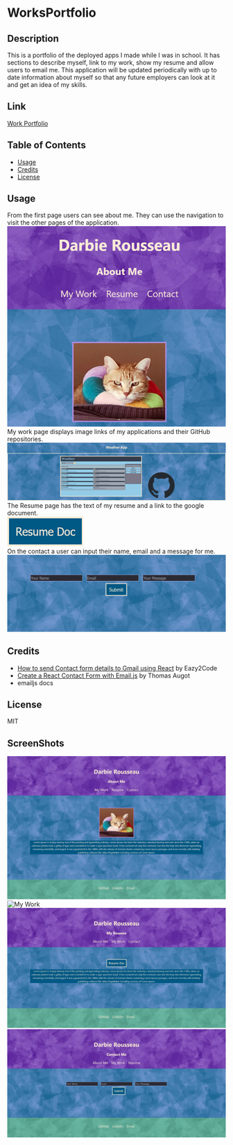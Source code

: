 # WorksPortfolio

## Description
This is a portfolio of the deployed apps I made while I was in school.  It has sections to describe myself, link to my work, show my resume and allow users to email me.  This application will be updated periodically with up to date information about myself so that any future employers can look at it and get an idea of my skills.

## Link
[Work Portfolio](http)

## Table of Contents

- [Usage](#usage)
- [Credits](#credits)
- [License](#license)

## Usage

From the first page users can see about me.  They can use the navigation to visit the other pages of the application.
  ![Navigation](src/assets/images/nav.png)\
My work page displays image links of my applications and their GitHub repositories.
  ![Links example](src/assets/images/workexample.png)
The Resume page has the text of my resume and a link to the google document.\
  ![Resume link](src/assets/images/resumebutton.png)\
On the contact a user can input their name, email and a message for me.
  ![Contact Form](src/assets/images/contactForm.png)




## Credits
- [How to send Contact form details to Gmail using React](https://www.youtube.com/watch?v=dG_ETBR8viE) by  Eazy2Code
- [Create a React Contact Form with Email.js](https://medium.com/@thomasaugot/create-a-react-contact-form-with-email-js-cad2c8606f33) by Thomas Augot
- emailjs docs


## License

MIT


## ScreenShots
![About Me](src/assets/images/aboutMe.png)
![My Work](src/assets/images/workpage.png)
![Resume](src/assets/images/resumepage.png)
![Contact](src/assets/images/contactpage.png)




